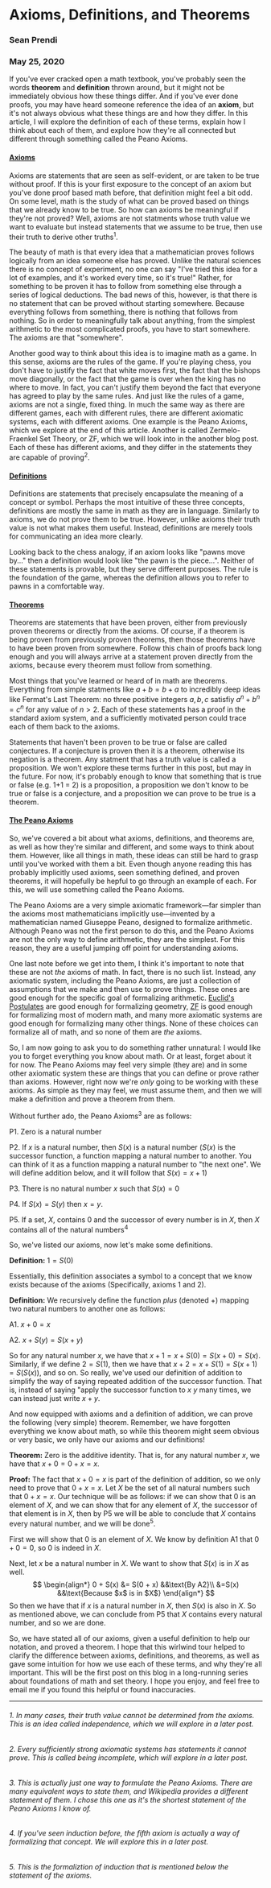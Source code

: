 # Axioms, Definitions, and Theorems

### Sean Prendi

### May 25, 2020

If you've ever cracked open a math textbook, you've probably seen the words **theorem** and **definition** thrown around, but it might not be immediately obvious how these things differ. And if you've ever done proofs, you may have heard someone reference the idea of an **axiom**, but it's not always obvious what these things are and how they differ. In this article, I will explore the definition of each of these terms, explain how I think about each of them, and explore how they're all connected but different through something called the Peano Axioms.



#### <u>Axioms</u>

Axioms are statements that are seen as self-evident, or are taken to be true without proof. If this is your first exposure to the concept of an axiom but you've done proof based math before, that definition might feel a bit odd. On some level, math is the study of what can be proved based on things that we already know to be true. So how can axioms be meaningful if they're not proved? Well, axioms are not statments whose truth value we want to evaluate but instead statements that we assume to be true, then use their truth to derive other truths<sup>1</sup>.

The beauty of math is that every idea that a mathematician proves follows logically from an idea someone else has proved. Unlike the natural sciences there is no concept of experiment, no one can say "I've tried this idea for a lot of examples, and it's worked every time, so it's true!" Rather, for something to be proven it has to follow from something else through a series of logical deductions. The bad news of this, however, is that there is no statement that can be proved without starting somewhere. Because everything follows from something, there is nothing that follows from nothing. So in order to meaningfully talk about anything, from the simplest arithmetic to the most complicated proofs, you have to start somewhere. The axioms are that "somewhere".

Another good way to think about this idea is to imagine math as a game. In this sense, axioms are the rules of the game. If you're playing chess, you don't have to justify the fact that white moves first, the fact that the bishops move diagonally, or the fact that the game is over when the king has no where to move. In fact, you can't justify them beyond the fact that everyone has agreed to play by the same rules. And just like the rules of a game, axioms are not a single, fixed thing. In much the same way as there are different games, each with different rules, there are different axiomatic systems, each with different axioms. One example is the Peano Axioms, which we explore at the end of this article. Another is called Zermelo-Fraenkel Set Theory, or ZF, which we will look into in the another blog post. Each of these has different axioms, and they differ in the statements they are capable of proving<sup>2</sup>.



#### <u>Definitions</u>

Definitions are statements that precisely encapsulate the meaning of a concept or symbol. Perhaps the most intuitive of these three concepts, definitions are mostly the same in math as they are in language. Similarly to axioms, we do not prove them to be true. However, unlike axioms their truth value is not what makes them useful. Instead, definitions are merely tools for communicating an idea more clearly. 

Looking back to the chess analogy, if an axiom looks like "pawns move by..." then a definition would look like "the pawn is the piece...". Neither of these statements is provable, but they serve different purposes. The rule is the foundation of the game, whereas the definition allows you to refer to pawns in a comfortable way.



#### <u>Theorems</u>

Theorems are statements that have been proven, either from previously proven theorems or directly from the axioms. Of course, if a theorem is being proven from previously proven theorems, then those theorems have to have been proven from somewhere. Follow this chain of proofs back long enough and you will always arrive at a statement proven directly from the axioms, because every theorem must follow from something. 

Most things that you've learned or heard of in math are theorems. Everything from simple statments like $a + b = b + a$ to incredibly deep ideas like Fermat's Last Theorem: no three positive integers $a, b, c$ satisfiy $a^n + b^n = c^n$ for any value of $n > 2$. Each of these statements has a proof in the standard axiom system, and a sufficiently motivated person could trace each of them back to the axioms. 

Statements that haven't been proven to be true or false are called conjectures. If a conjecture is proven then it is a theorem, otherwise its negation is a theorem. Any statment that has a truth value is called a proposition. We won't explore these terms further in this post, but may in the future. For now, it's probably enough to know that something that is true or false (e.g. 1+1 = 2) is a proposition, a proposition we don't know to be true or false is a conjecture, and a proposition we can prove to be true is a theorem. 



#### <u>The Peano Axioms</u>

So, we've covered a bit about what axioms, definitions, and theorems are, as well as how they're similar and different, and some ways to think about them. However, like all things in math, these ideas can still be hard to grasp until you've worked with them a bit. Even though anyone reading this has probably implicitly used axioms, seen something defined, and proven theorems, it will hopefully be hepful to go through an example of each. For this, we will use something called the Peano Axioms.

The Peano Axioms are a very simple axiomatic framework—far simpler than the axioms most mathematicians implicitly use—invented by a mathematician named Giuseppe Peano, designed to formalize arithmetic. Although Peano was not the first person to do this, and the Peano Axioms are not the only way to define arithmetic, they are the simplest. For this reason, they are a useful jumping off point for understanding axioms. 

One last note before we get into them, I think it's important to note that these are not *the* axioms of math. In fact, there is no such list. Instead, any axiomatic system, including the Peano Axioms, are just a collection of assumptions that we make and then use to prove things. These ones are good enough for the specific goal of formalizing arithmetic. [Euclid's Postulates](http://people.math.harvard.edu/~ctm/home/text/class/harvard/113/97/html/euclid.html) are good enough for formalizing geometry, [ZF](https://en.wikipedia.org/wiki/Zermelo–Fraenkel_set_theory) is good enough for formalizing most of modern math, and many more axiomatic systems are good enough for formalizing many other things. None of these choices can formalize all of math, and so none of them are *the* axioms. 

So, I am now going to ask you to do something rather unnatural: I would like you to forget everything you know about math. Or at least, forget about it for now. The Peano Axioms may feel very simple (they are) and in some other axiomatic system these are things that you can define or prove rather than axioms. However, right now we're *only* going to be working with these axioms. As simple as they may feel, we must assume them, and then we will make a definition and prove a theorem from them. 

Without further ado, the Peano Axioms<sup>3</sup> are as follows:

P1. Zero is a natural number

P2. If $x$ is a natural number, then $S(x)$ is a natural number ($S(x)$ is the successor function, a function mapping a natural number to another. You can think of it as a function mapping a natural number to "the next one". We will define addition below, and it will follow that $S(x) = x + 1$)

P3. There is no natural number $x$ such that $S(x) = 0$

P4. If $S(x) = S(y)$ then $x = y$.

P5. If a set, $X$, contains $0$ and the successor of every number is in $X$, then $X$ contains all of the natural numbers<sup>4</sup>

So, we've listed our axioms, now let's make some definitions. 

**Definition:** $1 = S(0)$

Essentially, this definition associates a symbol to a concept that we know exists because of the axioms (Specifically, axioms 1 and 2).

**Definition:** We recursively define the function *plus* (denoted $+$) mapping two natural numbers to another one as follows:

A1. $x + 0 = x$

A2. $x + S(y) = S(x + y)$

So for any natural number $x$, we have that $x+1 = x + S(0) = S(x + 0) = S(x)$. Similarly, if we define $2 = S(1)$, then we have that $x + 2 = x + S(1) = S(x + 1) = S(S(x))$, and so on. So really, we've used our definition of addition to simplify the way of saying repeated addition of the successor function. That is, instead of saying "apply the successor function to $x$ $y$ many times, we can instead just write $x + y$.

And now equipped with axioms and a definition of addition, we can prove the following (very simple) theorem. Remember, we have forgotten everything we know about math, so while this theorem might seem obvious or very basic, we only have our axioms and our definitions!

**Theorem:** Zero is the additive identity. That is, for any natural number $x$, we have that $x + 0 = 0 + x = x$.

**Proof:** The fact that $x + 0 = x$ is part of the definition of addition, so we only need to prove that $0 + x = x$. Let $X$ be the set of all natural numbers such that $0 + x = x$. Our technique will be as follows: if we can show that $0$ is an element of $X$, and we can show that for any element of $X$, the successor of that element is in $X$, then by P5 we will be able to conclude that $X$ contains every natural number, and we will be done<sup>5</sup>. 

First we will show that $0$ is an element of $X$. We know by definition A1 that $0 + 0 = 0$, so $0$ is indeed in $X$.

Next, let $x$ be a natural number in $X$. We want to show that $S(x)$ is in $X$ as well.
$$
\begin{align*}
	0 + S(x) &= S(0 + x) &&\text{By A2}\\
	&=S(x) &&\text{Because $x$ is in $X$}
\end{align*}
$$
So then we have that if $x$ is a natural number in $X$, then $S(x)$ is also in $X$. So as mentioned above, we can conclude from P5 that $X$ contains every natural number, and so we are done. 



So, we have stated all of our axioms, given a useful definition to help our notation, and proved a theorem. I hope that this wirlwind tour helped to clarify the difference between axioms, definitions, and theorems, as well as gave some intuition for how we use each of these terms, and why they're all important. This will be the first post on this blog in a long-running series about foundations of math and set theory. I hope you enjoy, and feel free to email me if you found this helpful or found inaccuracies.



***

###### 1. In many cases, their truth value cannot be determined from the axioms. This is an idea called independence, which we will explore in a later post.

###### 2.  Every sufficiently strong axiomatic systems has statements it cannot prove. This is called being incomplete, which will explore in a later post.

###### 3. This is actually just one way to formulate the Peano Axioms. There are many equivalent ways to state them, and Wikipedia provides a different statement of them. I chose this one as it's the shortest statement of the Peano Axioms I know of.

###### 4. If you've seen induction before, the fifth axiom is actually a way of formalizing that concept. We will explore this in a later post.

###### 5. This is the formaliztion of induction that is mentioned below the statement of the axioms.